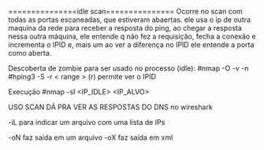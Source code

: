 ===============idle scan===============
Ocorre no scan com todas as portas escaneadas, que estiveram abaertas.
ele usa o ip de outra maquina da rede para receber a resposta
do ping, ao chegar a resposta nessa outra máquina, ele entende q não 
fez a requisição, fecha a conexão e incrementa o IPID e, mais um ao ver 
a diferença no IPID ele entende a porta como aberta.


Descoberta de zombie para ser usado no processo (idle):
#nmap -O -v -n <range>
#hping3 -S -r < range > (r) permite ver o IPID

Execução
#nmap -sI <IP_IDLE> <IP_ALVO>

USO SCAN
DÁ PRA VER AS RESPOSTAS DO DNS no wireshark

-iL para indicar um arquivo com uma lista de IPs

-oN faz saída em um arquivo
-oX faz saída em xml


